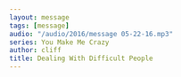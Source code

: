 ```yaml
---
layout: message
tags: [message]
audio: "/audio/2016/message 05-22-16.mp3"
series: You Make Me Crazy
author: cliff
title: Dealing With Difficult People
---
```


